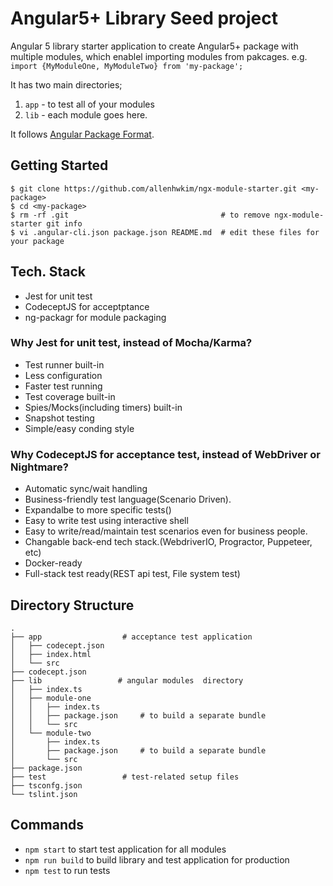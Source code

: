 # Angular5+ Library Seed project

Angular 5 library starter application to create Angular5+ package with multiple modules, 
which enablel importing  modules from pakcages. e.g. `import {MyModuleOne, MyModuleTwo} from 'my-package';` 

It has two main directories;
1. `app` - to test all of your modules
2. `lib` - each module goes here.

It follows [Angular Package Format](https://docs.google.com/document/d/1CZC2rcpxffTDfRDs6p1cfbmKNLA6x5O-NtkJglDaBVs/preview#).

## Getting Started
```
$ git clone https://github.com/allenhwkim/ngx-module-starter.git <my-package>
$ cd <my-package>
$ rm -rf .git                                  # to remove ngx-module-starter git info
$ vi .angular-cli.json package.json README.md  # edit these files for your package
```

## Tech. Stack
- Jest for unit test
- CodeceptJS for acceptptance
- ng-packagr for module packaging

### Why Jest for unit test, instead of Mocha/Karma?
- Test runner built-in
- Less configuration
- Faster test running
- Test coverage built-in
- Spies/Mocks(including timers) built-in
- Snapshot testing
- Simple/easy conding style

### Why CodeceptJS for acceptance test, instead of WebDriver or Nightmare?
- Automatic sync/wait handling
- Business-friendly test language(Scenario Driven).
- Expandalbe to more specific tests()
- Easy to write test using interactive shell
- Easy to write/read/maintain test scenarios even for business people.
- Changable back-end tech stack.(WebdriverIO, Progractor, Puppeteer, etc)
- Docker-ready
- Full-stack test ready(REST api test, File system test)

## Directory Structure
```
.
├── app                  # acceptance test application
│   ├── codecept.json
│   ├── index.html
│   └── src
├── codecept.json
├── lib                 # angular modules  directory 
│   ├── index.ts      
│   ├── module-one
│   │   ├── index.ts
│   │   ├── package.json     # to build a separate bundle
│   │   └── src
│   └── module-two
│       ├── index.ts
│       ├── package.json     # to build a separate bundle
│       └── src
├── package.json
├── test                 # test-related setup files
├── tsconfg.json
└── tslint.json
```

##  Commands
* `npm start` to start test application for all modules
* `npm run build` to build library and test application for production
* `npm test` to run tests
